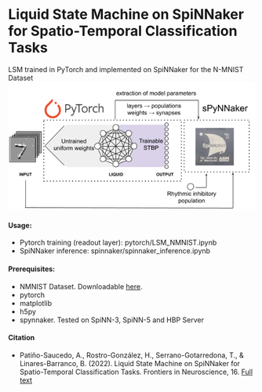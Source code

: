 # Liquid State Machine on SpiNNaker for Spatio-Temporal Classification Tasks
 LSM trained in PyTorch and implemented on SpiNNaker for the N-MNIST Dataset
 ![g](lsm.png)
 
 
 
#### Usage: 
- Pytorch training (readout layer): pytorch/LSM_NMNIST.ipynb
- SpiNNaker inference: spinnaker/spinnaker_inference.ipynb

#### Prerequisites: 
- NMNIST Dataset. Downloadable [here](https://drive.google.com/drive/folders/1XkqIHMioy4fmbTgJ__x4bjN_YWs9XU4a?usp=sharing).
- pytorch
- matplotlib
- h5py
- spynnaker. Tested on SpiNN-3, SpiNN-5 and HBP Server

#### Citation
- Patiño-Saucedo, A., Rostro-González, H., Serrano-Gotarredona, T., & Linares-Barranco, B. (2022). Liquid State Machine on SpiNNaker for Spatio-Temporal Classification Tasks. Frontiers in Neuroscience, 16. [Full text](https://www.frontiersin.org/articles/10.3389/fnins.2022.819063/full)
